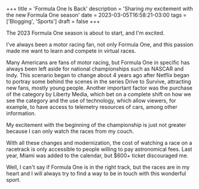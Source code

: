 +++
title = 'Formula One Is Back'
description = 'Sharing my excitement with the new Formula One season'
date = 2023-03-05T16:58:21-03:00
tags = ['Blogging', 'Sports']
draft = false
+++

The 2023 Formula One season is about to start, and I'm excited.

I've always been a motor racing fan, not only Formula One, and this passion made me want to learn and compete in virtual races.

Many Americans are fans of motor racing, but Formula One in specific has always been left aside for national championships such as NASCAR and Indy. This scenario began to change about 4 years ago after Netflix began to portray some behind the scenes in the series Drive to Survive, attracting new fans, mostly young people. Another important factor was the purchase of the category by Liberty Media, which bet on a complete shift on how we see the category and the use of technology, which allow viewers, for example, to have access to telemetry resources of cars, among other information.

My excitement with the beginning of the championship is just not greater because I can only watch the races from my couch.

With all these changes and modernization, the cost of watching a race on a racetrack is only accessible to people willing to pay astronomical fees. Last year, Miami was added to the calendar, but $600+ ticket discouraged me.

Well, I can't say if Formula One is in the right track, but the races are in my heart and I will always try to find a way to be in touch with this wonderful sport.